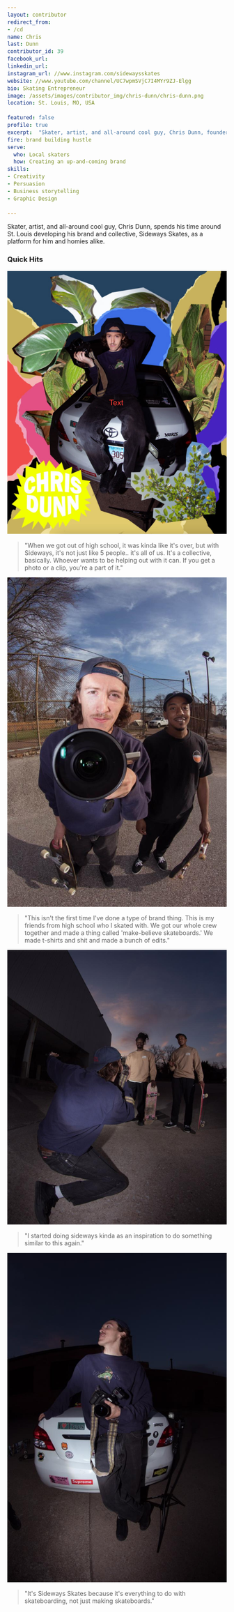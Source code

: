 ```yaml
---
layout: contributor
redirect_from:
- /cd
name: Chris
last: Dunn
contributor_id: 39
facebook_url: 
linkedin_url: 
instagram_url: //www.instagram.com/sidewaysskates
website: //www.youtube.com/channel/UC7wpmSVjC7I4MYr9ZJ-Elgg
bio: Skating Entrepreneur
image: /assets/images/contributor_img/chris-dunn/chris-dunn.png
location: St. Louis, MO, USA

featured: false
profile: true
excerpt:  "Skater, artist, and all-around cool guy, Chris Dunn, founder of Sideways Skates."
fire: brand building hustle
serve:
  who: Local skaters
  how: Creating an up-and-coming brand
skills:
- Creativity
- Persuasion
- Business storytelling
- Graphic Design

---
```

Skater, artist, and all-around cool guy, Chris Dunn, spends his time around  St. Louis developing his brand and collective, Sideways Skates, as a platform for him and homies alike.


### Quick Hits
![Chris Dunn](/assets/images/contributor_img/chris-dunn/cd_001.jpg)
<blockquote>"When we got out of high school, it was kinda like it's over, but with Sideways, it's not just like 5 people.. it's all of us. It's a collective, basically. Whoever wants to be helping out with it can. If you get a photo or a clip, you're a part of it."</blockquote>

![Chris Dunn](/assets/images/contributor_img/chris-dunn/cd_002.jpg)
<blockquote>"This isn't the first time I've done a type of brand thing. This is my friends from high school who I skated with. We got our whole crew together and made a thing called 'make-believe skateboards.' We made t-shirts and shit and made a bunch of edits."</blockquote>

![Chris Dunn](/assets/images/contributor_img/chris-dunn/cd_003.jpg)
<blockquote>"I started doing sideways kinda as an inspiration to do something similar to this again."</blockquote>

![Chris Dunn](/assets/images/contributor_img/chris-dunn/cd_004.jpg)
<blockquote>"It's Sideways Skates because it's everything to do with skateboarding, not just making skateboards."</blockquote>